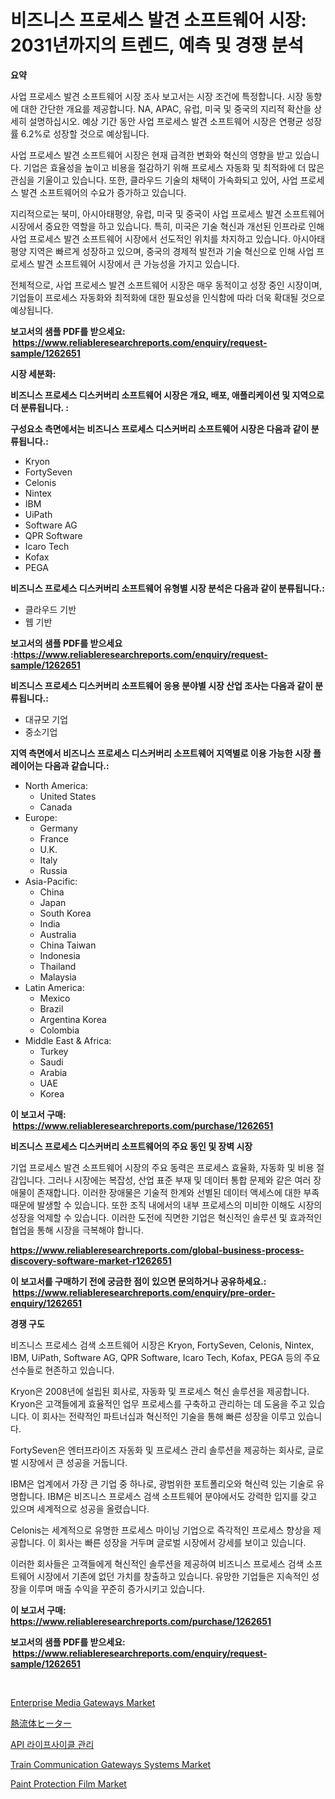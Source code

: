 <p><h1>비즈니스 프로세스 발견 소프트웨어 시장: 2031년까지의 트렌드, 예측 및 경쟁 분석</h1></p><p><strong>요약</strong></p>
<p><p>사업 프로세스 발견 소프트웨어 시장 조사 보고서는 시장 조건에 특정합니다. 시장 동향에 대한 간단한 개요를 제공합니다. NA, APAC, 유럽, 미국 및 중국의 지리적 확산을 상세히 설명하십시오. 예상 기간 동안 사업 프로세스 발견 소프트웨어 시장은 연평균 성장률 6.2%로 성장할 것으로 예상됩니다.</p><p>사업 프로세스 발견 소프트웨어 시장은 현재 급격한 변화와 혁신의 영향을 받고 있습니다. 기업은 효율성을 높이고 비용을 절감하기 위해 프로세스 자동화 및 최적화에 더 많은 관심을 기울이고 있습니다. 또한, 클라우드 기술의 채택이 가속화되고 있어, 사업 프로세스 발견 소프트웨어의 수요가 증가하고 있습니다.</p><p>지리적으로는 북미, 아시아태평양, 유럽, 미국 및 중국이 사업 프로세스 발견 소프트웨어 시장에서 중요한 역할을 하고 있습니다. 특히, 미국은 기술 혁신과 개선된 인프라로 인해 사업 프로세스 발견 소프트웨어 시장에서 선도적인 위치를 차지하고 있습니다. 아시아태평양 지역은 빠르게 성장하고 있으며, 중국의 경제적 발전과 기술 혁신으로 인해 사업 프로세스 발견 소프트웨어 시장에서 큰 가능성을 가지고 있습니다. </p><p>전체적으로, 사업 프로세스 발견 소프트웨어 시장은 매우 동적이고 성장 중인 시장이며, 기업들이 프로세스 자동화와 최적화에 대한 필요성을 인식함에 따라 더욱 확대될 것으로 예상됩니다.</p></p>
<p><strong>보고서의 샘플 PDF를 받으세요: &nbsp;<a href="https://www.reliableresearchreports.com/enquiry/request-sample/1262651">https://www.reliableresearchreports.com/enquiry/request-sample/1262651</a></strong></p>
<p><strong>시장 세분화:</strong></p>
<p><strong> 비즈니스 프로세스 디스커버리 소프트웨어 시장은 개요, 배포, 애플리케이션 및 지역으로 더 분류됩니다. :</strong></p>
<p><strong>구성요소 측면에서는 비즈니스 프로세스 디스커버리 소프트웨어 시장은 다음과 같이 분류됩니다.:</strong></p>
<p><ul><li>Kryon</li><li>FortySeven</li><li>Celonis</li><li>Nintex</li><li>IBM</li><li>UiPath</li><li>Software AG</li><li>QPR Software</li><li>Icaro Tech</li><li>Kofax</li><li>PEGA</li></ul></p>
<p><strong> 비즈니스 프로세스 디스커버리 소프트웨어 유형별 시장 분석은 다음과 같이 분류됩니다.:</strong></p>
<p><ul><li>클라우드 기반</li><li>웹 기반</li></ul></p>
<p><strong>보고서의 샘플 PDF를 받으세요 :<a href="https://www.reliableresearchreports.com/enquiry/request-sample/1262651">https://www.reliableresearchreports.com/enquiry/request-sample/1262651</a></strong></p>
<p><strong> 비즈니스 프로세스 디스커버리 소프트웨어 응용 분야별 시장 산업 조사는 다음과 같이 분류됩니다.:</strong></p>
<p><ul><li>대규모 기업</li><li>중소기업</li></ul></p>
<p><strong>지역 측면에서 비즈니스 프로세스 디스커버리 소프트웨어 지역별로 이용 가능한 시장 플레이어는 다음과 같습니다.:</strong></p>
<p><ul>
    <li>
        North America:
        <ul>
            <li>United States</li>
            <li>Canada</li>
        </ul>
    </li>
    <li>
        Europe:
        <ul>
            <li>Germany</li>
            <li>France</li>
            <li>U.K.</li>
            <li>Italy</li>
            <li>Russia</li>
        </ul>
    </li>
    <li>
        Asia-Pacific:
        <ul>
            <li>China</li>
            <li>Japan</li>
            <li>South Korea</li>
            <li>India</li>
            <li>Australia</li>
            <li>China Taiwan</li>
            <li>Indonesia</li>
            <li>Thailand</li>
            <li>Malaysia</li>
        </ul>
    </li>
    <li>
        Latin America:
        <ul>
            <li>Mexico</li>
            <li>Brazil</li>
            <li>Argentina Korea</li>
            <li>Colombia</li>
        </ul>
    </li>
    <li>
        Middle East & Africa:
        <ul>
            <li>Turkey</li>
            <li>Saudi</li>
            <li>Arabia</li>
            <li>UAE</li>
            <li>Korea</li>
        </ul>
    </li>
    </ul></p>
<p><strong>이 보고서 구매: &nbsp;<a href="https://www.reliableresearchreports.com/purchase/1262651">https://www.reliableresearchreports.com/purchase/1262651</a></strong></p>
<p><strong>비즈니스 프로세스 디스커버리 소프트웨어의 주요 동인 및 장벽 시장</strong></p>
<p><p>기업 프로세스 발견 소프트웨어 시장의 주요 동력은 프로세스 효율화, 자동화 및 비용 절감입니다. 그러나 시장에는 복잡성, 산업 표준 부재 및 데이터 통합 문제와 같은 여러 장애물이 존재합니다. 이러한 장애물은 기술적 한계와 선별된 데이터 액세스에 대한 부족 때문에 발생할 수 있습니다. 또한 조직 내에서의 내부 프로세스의 미비한 이해도 시장의 성장을 억제할 수 있습니다. 이러한 도전에 직면한 기업은 혁신적인 솔루션 및 효과적인 협업을 통해 시장을 극복해야 합니다.</p></p>
<p><strong><a href="https://www.reliableresearchreports.com/global-business-process-discovery-software-market-r1262651">https://www.reliableresearchreports.com/global-business-process-discovery-software-market-r1262651</a></strong></p>
<p><strong>이 보고서를 구매하기 전에 궁금한 점이 있으면 문의하거나 공유하세요.: &nbsp;<a href="https://www.reliableresearchreports.com/enquiry/pre-order-enquiry/1262651">https://www.reliableresearchreports.com/enquiry/pre-order-enquiry/1262651</a></strong></p>
<p><strong>경쟁 구도</strong></p>
<p><p>비즈니스 프로세스 검색 소프트웨어 시장은 Kryon, FortySeven, Celonis, Nintex, IBM, UiPath, Software AG, QPR Software, Icaro Tech, Kofax, PEGA 등의 주요 선수들로 현존하고 있습니다.</p><p>Kryon은 2008년에 설립된 회사로, 자동화 및 프로세스 혁신 솔루션을 제공합니다. Kryon은 고객들에게 효율적인 업무 프로세스를 구축하고 관리하는 데 도움을 주고 있습니다. 이 회사는 전략적인 파트너십과 혁신적인 기술을 통해 빠른 성장을 이루고 있습니다.</p><p>FortySeven은 엔터프라이즈 자동화 및 프로세스 관리 솔루션을 제공하는 회사로, 글로벌 시장에서 큰 성공을 거둡니다.</p><p>IBM은 업계에서 가장 큰 기업 중 하나로, 광범위한 포트폴리오와 혁신력 있는 기술로 유명합니다. IBM은 비즈니스 프로세스 검색 소프트웨어 분야에서도 강력한 입지를 갖고 있으며 세계적으로 성공을 올렸습니다.</p><p>Celonis는 세계적으로 유명한 프로세스 마이닝 기업으로 즉각적인 프로세스 향상을 제공합니다. 이 회사는 빠른 성장을 거두며 글로벌 시장에서 강세를 보이고 있습니다.</p><p>이러한 회사들은 고객들에게 혁신적인 솔루션을 제공하여 비즈니스 프로세스 검색 소프트웨어 시장에서 기존에 없던 가치를 창출하고 있습니다. 유망한 기업들은 지속적인 성장을 이루며 매출 수익을 꾸준히 증가시키고 있습니다.</p></p>
<p><strong>이 보고서 구매: &nbsp; <a href="https://www.reliableresearchreports.com/purchase/1262651">https://www.reliableresearchreports.com/purchase/1262651</a></strong></p>
<p><strong>보고서의 샘플 PDF를 받으세요: &nbsp;<a href="https://www.reliableresearchreports.com/enquiry/request-sample/1262651">https://www.reliableresearchreports.com/enquiry/request-sample/1262651</a></strong><strong></strong></p>
<p>&nbsp;</p>
<p><p><a href="https://github.com/Krish2023na/Market-Research-Report-List-3/blob/main/enterprise-media-gateways-market.md">Enterprise Media Gateways Market</a></p><p><a href="https://github.com/zekaoe592392/Market-Research-Report-List-1/blob/main/670635120546.md">熱流体ヒーター</a></p><p><a href="https://github.com/vs10l4sfg5c/Market-Research-Report-List-1/blob/main/941892018930.md">API 라이프사이클 관리</a></p><p><a href="https://github.com/RickHolmes3/Market-Research-Report-List-4/blob/main/train-communication-gateways-systems-market.md">Train Communication Gateways Systems Market</a></p><p><a href="https://www.linkedin.com/pulse/paint-protection-film-market-size-2024-2031-global-industrial-ohxze?trackingId=6vQWuUs5lr29RiTzXYxGpA%3D%3D">Paint Protection Film Market</a></p></p>